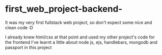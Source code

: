 # first_web_project-backend-

It was my very first fullstack web project, so don't expect some nice and clean code :D

I already knew html/css at that point and used my other project's code for the frontend
I've learnt a little about node js, ejs, handlebars, mongodb and passport in this project
